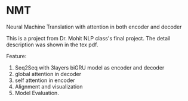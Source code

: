 # NMT
Neural Machine Translation with attention in both encoder and decoder


This is a project from Dr. Mohit NLP class's final project. The detail description was shown in the tex pdf.

Feature:
1. Seq2Seq with 3layers biGRU  model as encoder and decoder
2. global attention in decoder
3. self attention in encoder
4. Alignment and visualization
5. Model Evaluation.
